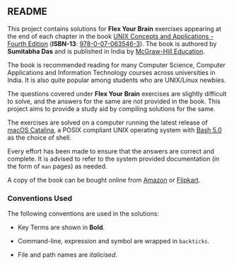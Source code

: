 ## README

This project contains solutions for **Flex Your Brain** exercises appearing at the end of each chapter in the book [UNIX Concepts and Applications - Fourth Edition][Book] (**ISBN-13**: [978-0-07-063546-3][ISBN]). The book is authored by **Sumitabha Das** and is published in India by [McGraw-Hill Education][Publisher].

The book is recommended reading for many Computer Science, Computer Applications and Information Technology courses across universities in India. It is also quite popular among students who are UNIX/Linux newbies.

The questions covered under **Flex Your Brain** exercises are slightly difficult to solve, and the answers for the same are not provided in the book. This project aims to provide a study aid by compiling solutions for the same.

The exercises are solved on a computer running the latest release of [macOS Catalina][macOS], a POSIX compliant UNIX operating system with [Bash 5.0][Bash] as the choice of shell.

Every effort has been made to ensure that the answers are correct and complete. It is advised to refer to the system provided documentation (in the form of `man` pages) as needed.

A copy of the book can be bought online from [Amazon][Amazon] or [Flipkart][Flipkart].

### Conventions Used

The following conventions are used in the solutions:

- Key Terms are shown in **Bold**.

- Command-line, expression and symbol are wrapped in `backticks`.

- File and path names are _italicised_.

[Book]:			http://mhhe.com/das/uca
[Publisher]:	https://www.mheducation.co.in
[macOS]:		https://www.apple.com/macos/mojave/
[Bash]:			https://www.gnu.org/software/bash
[Amazon]:		https://amzn.to/2xAJ2lJ
[Flipkart]:		https://www.flipkart.com/unix-concepts-applications-4th/p/itmczynvf32hxm3f
[ISBN]:			https://isbnsearch.org/isbn/9780070635463
